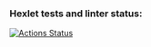 ### Hexlet tests and linter status:
[![Actions Status](https://github.com/lexx6/frontend-project-44/actions/workflows/hexlet-check.yml/badge.svg)](https://github.com/lexx6/frontend-project-44/actions)